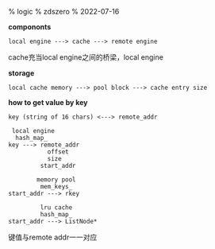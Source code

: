 % logic
% zdszero
% 2022-07-16

__compononts__

```
local engine ---> cache ---> remote engine
```

cache充当local engine之间的桥梁，local engine

__storage__

```
local cache memory ---> pool block ---> cache entry size
```

__how to get value by key__

```
key (string of 16 chars) <---> remote_addr

 local engine
  hash_map_
key ---> remote_addr
           offset
           size
         start_addr

        memory pool
         mem_keys_
start_addr ---> rkey

         lru cache
         hash_map_
start_addr ---> ListNode*
```

键值与remote addr一一对应

